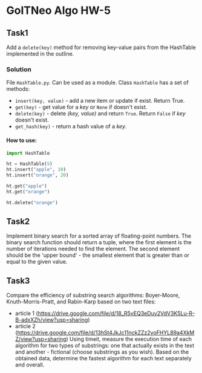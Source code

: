 # GoITNeo Algo HW-5

## Task1
Add a ```delete(key)``` method for removing key-value pairs from the HashTable implemented in the outline.

### Solution
File ```HashTable.py```. Can be used as a module.
Class ```HashTable``` has a set of methods:
 - ```insert(key, value)``` - add a new item or update if exist. Return True.
 - ```get(key)``` - get value for a *key* or ```None``` if doesn't exist.
 - ```delete(key)``` - delete *(key, value)* and return ```True```. Return ```False``` if *key* doesn't exist.
 - ```get_hash(key)``` - return a hash value of a *key*.

#### How to use:
```python
import HashTable

ht = HashTable(5)
ht.insert("apple", 10)
ht.insert("orange", 20)

ht.get("apple")
ht.get("orange")

ht.delete("orange")
```

## Task2
Implement binary search for a sorted array of floating-point numbers. The binary search function should return a tuple, where the first element is the number of iterations needed to find the element. The second element should be the 'upper bound' - the smallest element that is greater than or equal to the given value.

## Task3
Compare the efficiency of substring search algorithms: Boyer-Moore, Knuth-Morris-Pratt, and Rabin-Karp based on two text files:
 - article 1 (https://drive.google.com/file/d/18_R5vEQ3eDuy2VdV3K5Lu-R-B-adxXZh/view?usp=sharing)
 - article 2 (https://drive.google.com/file/d/13hSt4JkJc11nckZZz2yoFHYL89a4XkMZ/view?usp=sharing)
Using timeit, measure the execution time of each algorithm for two types of substrings: one that actually exists in the text and another - fictional (choose substrings as you wish). Based on the obtained data, determine the fastest algorithm for each text separately and overall.

